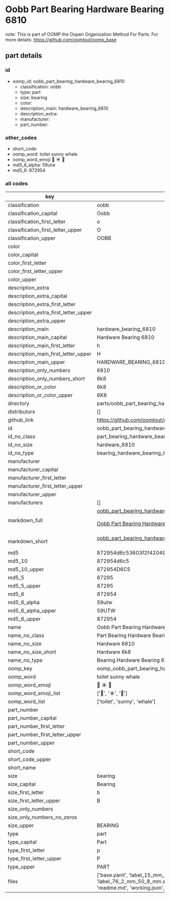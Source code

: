 # Oobb Part Bearing Hardware Bearing 6810  

note: This is part of OOMP the Oopen Organization Method For Parts. For more details: https://github.com/oomlout/oomp_base

##  part details





### id
* oomp_id: oobb_part_bearing_hardware_bearing_6810
  * classification: oobb
  * type: part
  * size: bearing
  * color: 
  * description_main: hardware_bearing_6810
  * description_extra: 
  * manufacturer: 
  * part_number: 

### other_codes
* short_code: 
* oomp_word: toilet sunny whale
* oomp_word_emoji :toilet: :sunny: :whale:
* md5_6_alpha: 59utw
* md5_6: 872954

### all codes 
| key | value |  
| --- | --- |  
| classification | oobb |  
| classification_capital | Oobb |  
| classification_first_letter | o |  
| classification_first_letter_upper | O |  
| classification_upper | OOBB |  
| color |  |  
| color_capital |  |  
| color_first_letter |  |  
| color_first_letter_upper |  |  
| color_upper |  |  
| description_extra |  |  
| description_extra_capital |  |  
| description_extra_first_letter |  |  
| description_extra_first_letter_upper |  |  
| description_extra_upper |  |  
| description_main | hardware_bearing_6810 |  
| description_main_capital | Hardware Bearing 6810 |  
| description_main_first_letter | h |  
| description_main_first_letter_upper | H |  
| description_main_upper | HARDWARE_BEARING_6810 |  
| description_only_numbers | 6810 |  
| description_only_numbers_short | 6k8 |  
| description_or_color | 6k8 |  
| description_or_color_upper | 6K8 |  
| directory | parts/oobb_part_bearing_hardware_bearing_6810 |  
| distributors | [] |  
| github_link | https://github.com/oomlout/oomlout_oomp_part_src/tree/main/parts/oobb_part_bearing_hardware_bearing_6810/working |  
| id | oobb_part_bearing_hardware_bearing_6810 |  
| id_no_class | part_bearing_hardware_bearing_6810 |  
| id_no_size | hardware_6810 |  
| id_no_type | bearing_hardware_bearing_6810 |  
| manufacturer |  |  
| manufacturer_capital |  |  
| manufacturer_first_letter |  |  
| manufacturer_first_letter_upper |  |  
| manufacturer_upper |  |  
| manufacturers | [] |  
| markdown_full | [oobb_part_bearing_hardware_bearing_6810](https://github.com/oomlout/oomlout_oomp_part_src/tree/main/parts/oobb_part_bearing_hardware_bearing_6810/working)<br>[](https://github.com/oomlout/oomlout_oomp_part_src/tree/main/parts/oobb_part_bearing_hardware_bearing_6810/working)<br>[Oobb Part Bearing Hardware Bearing 6810](https://github.com/oomlout/oomlout_oomp_part_src/tree/main/parts/oobb_part_bearing_hardware_bearing_6810/working)<br><br> |  
| markdown_short | [oobb_part_bearing_hardware_bearing_6810](https://github.com/oomlout/oomlout_oomp_part_src/tree/main/parts/oobb_part_bearing_hardware_bearing_6810/working)<br><br> |  
| md5 | 872954d6c53603f2f420492c726420a0 |  
| md5_10 | 872954d6c5 |  
| md5_10_upper | 872954D6C5 |  
| md5_5 | 87295 |  
| md5_5_upper | 87295 |  
| md5_6 | 872954 |  
| md5_6_alpha | 59utw |  
| md5_6_alpha_upper | 59UTW |  
| md5_6_upper | 872954 |  
| name | Oobb Part Bearing Hardware Bearing 6810 |  
| name_no_class | Part Bearing Hardware Bearing 6810 |  
| name_no_size | Hardware 6810 |  
| name_no_size_short | Hardware 6k8 |  
| name_no_type | Bearing Hardware Bearing 6810 |  
| oomp_key | oomp_oobb_part_bearing_hardware_bearing_6810 |  
| oomp_word | toilet sunny whale |  
| oomp_word_emoji | :toilet: :sunny: :whale: |  
| oomp_word_emoji_list | [':toilet:', ':sunny:', ':whale:'] |  
| oomp_word_list | ['toilet', 'sunny', 'whale'] |  
| part_number |  |  
| part_number_capital |  |  
| part_number_first_letter |  |  
| part_number_first_letter_upper |  |  
| part_number_upper |  |  
| short_code |  |  
| short_code_upper |  |  
| short_name |  |  
| size | bearing |  
| size_capital | Bearing |  
| size_first_letter | b |  
| size_first_letter_upper | B |  
| size_only_numbers |  |  
| size_only_numbers_no_zeros |  |  
| size_upper | BEARING |  
| type | part |  
| type_capital | Part |  
| type_first_letter | p |  
| type_first_letter_upper | P |  
| type_upper | PART |  
| files | ['base.yaml', 'label_15_mm_30_mm.pdf', 'label_15_mm_30_mm.svg', 'label_76_2_mm_50_8_mm.pdf', 'label_76_2_mm_50_8_mm.svg', 'label_oomlout_76_2_mm_50_8_mm.pdf', 'label_oomlout_76_2_mm_50_8_mm.svg', 'readme.md', 'working.json', 'working.yaml'] |  
